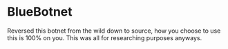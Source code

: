 # BlueBotnet
Reversed this botnet from the wild down to source, how you choose to use this is 100% on you. This was all for researching purposes anyways.
